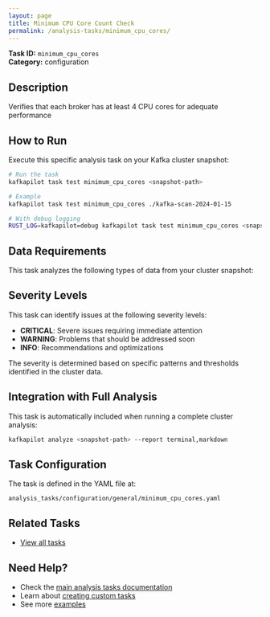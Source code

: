 ```yaml
---
layout: page
title: Minimum CPU Core Count Check
permalink: /analysis-tasks/minimum_cpu_cores/
---
```


**Task ID:** `minimum_cpu_cores`  
**Category:** configuration

## Description

Verifies that each broker has at least 4 CPU cores for adequate performance

## How to Run

Execute this specific analysis task on your Kafka cluster snapshot:

```bash
# Run the task
kafkapilot task test minimum_cpu_cores <snapshot-path>

# Example
kafkapilot task test minimum_cpu_cores ./kafka-scan-2024-01-15

# With debug logging
RUST_LOG=kafkapilot=debug kafkapilot task test minimum_cpu_cores <snapshot-path>
```

## Data Requirements

This task analyzes the following types of data from your cluster snapshot:



## Severity Levels

This task can identify issues at the following severity levels:

- **CRITICAL**: Severe issues requiring immediate attention
- **WARNING**: Problems that should be addressed soon  
- **INFO**: Recommendations and optimizations

The severity is determined based on specific patterns and thresholds identified in the cluster data.

## Integration with Full Analysis

This task is automatically included when running a complete cluster analysis:

```bash
kafkapilot analyze <snapshot-path> --report terminal,markdown
```

## Task Configuration

The task is defined in the YAML file at:
```
analysis_tasks/configuration/general/minimum_cpu_cores.yaml
```

## Related Tasks

- [View all tasks](../)

## Need Help?

- Check the [main analysis tasks documentation](../)
- Learn about [creating custom tasks](/how-to#custom-analysis-tasks)
- See more [examples](/examples#analysis-tasks)

